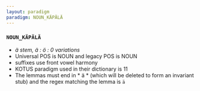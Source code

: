 ```yaml
---
layout: paradigm
paradigm: NOUN_KÄPÄLÄ
---
```

### ` NOUN_KÄPÄLÄ `

* _ä stem, ä : ö : 0 variations_
* Universal POS is NOUN and legacy POS is NOUN
* suffixes use front vowel harmony
* KOTUS paradigm used in their dictionary is 11
* The lemmas must end in * ä * (which will be deleted to form an invariant stub) and the regex matching the lemma is ` ä `
